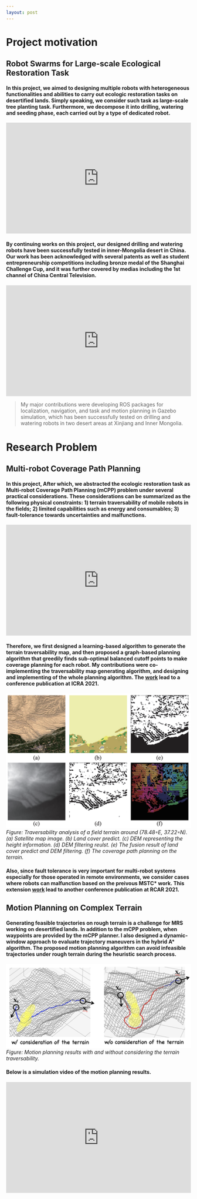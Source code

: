 ```yaml
---
layout: post
---
```


# Project motivation

## Robot Swarms for Large-scale Ecological Restoration Task

#### In this project, we aimed to designing multiple robots with heterogeneous functionalities and abilities to carry out ecologic restoration tasks on desertified lands. Simply speaking, we consider such task as large-scale tree planting task. Furthermore, we decompose it into drilling, watering and seeding phase, each carried out by a type of dedicated robot.

<div style="padding:60% 0 0 0;position:relative;"><iframe src="https://player.vimeo.com/video/758268306?h=e14c430890&title=0&byline=0&portrait=0&speed=0&badge=0&autopause=0&player_id=0&app_id=58479/embed" allow="autoplay; fullscreen; picture-in-picture" allowfullscreen frameborder="0" style="position:absolute;top:0;left:0;width:100%;height:100%;"></iframe></div>

#### By continuing works on this project, our designed drilling and watering robots have been successfully tested in inner-Mongolia desert in China. Our work has been acknowledged with several patents as well as student entrepreneurship competitions including bronze medal of the Shanghai Challenge Cup, and it was further covered by medias including the 1st channel of China Central Television.

<div style="padding:60% 0 0 0;position:relative;"><iframe src="https://player.vimeo.com/video/758268137?h=04c5050939&amp;badge=0&amp;autopause=0&amp;player_id=0&amp;app_id=58479" frameborder="0" allow="autoplay; fullscreen; picture-in-picture" allowfullscreen style="position:absolute;top:0;left:0;width:100%;height:100%;" title="watering robot"></iframe></div><script src="https://player.vimeo.com/api/player.js"></script>

> My major contributions were developing ROS packages for localization, navigation, and task and motion planning in Gazebo simulation, which has been successfully tested on drilling and watering robots in two desert areas at Xinjiang and Inner Mongolia.


# Research Problem

## Multi-robot Coverage Path Planning

#### In this project, After which, we abstracted the ecologic restoration task as Multi-robot Coverage Path Planning (mCPP) problem under several practical considerations. These considerations can be summarized as the following physical constraints: 1) terrain traversability of mobile robots in the fields; 2) limited capabilities such as energy and consumables; 3) fault-tolerance towards uncertainties and malfunctions.

<div style="padding:60% 0 0 0;position:relative;"><iframe src="https://player.vimeo.com/video/535512748?h=fa4ec2047c&badge=0&autopause=0&player_id=0&app_id=58479/embed" allow="autoplay; fullscreen; picture-in-picture" allowfullscreen frameborder="0" style="position:absolute;top:0;left:0;width:100%;height:100%;"></iframe></div>


#### Therefore, we first designed a learning-based algorithm to generate the terrain traversability map, and then proposed a graph-based planning algorithm that greedily finds sub-optimal balanced cutoff points to make coverage planning for each robot. My contributions were co-implementing the traversability map generating algorithm, and designing and implementing of the whole planning algorithm. The [work](https://arxiv.org/abs/2108.04632) lead to a conference publication at ICRA 2021.

![demo](./../assets/img/mcpp_mp/terrains.png)
*Figure: Traversability analysis of a field terrain around (78.48◦E,
37.22◦N).(a) Satellite map image. (b) Land cover predict. (c) DEM representing the height information. (d) DEM filtering reulst. (e) The fusion result
of land cover predict and DEM filtering. (f) The coverage path planning on
the terrain.*

#### Also, since fault tolerance is very important for multi-robot systems especially for those operated in remote environments, we consider cases where robots can malfunction based on the preivous MSTC* work. This extension [work](https://ieeexplore.ieee.org/abstract/document/9517650/) lead to another conference publication at RCAR 2021.

## Motion Planning on Complex Terrain

#### Generating feasible trajectories on rough terrain is a challenge for MRS working on desertified lands. In addition to the mCPP problem, when waypoints are provided by the mCPP planner. I also designed a dynamic-window approach to evaluate trajectory maneuvers in the hybrid A* algorithm. The proposed motion planning algorithm can avoid infeasible trajectories under rough terrain during the heuristic search process.

![demo](./../assets/img/mcpp_mp/mp.png)
*Figure: Motion planning results with and without considering the terrain traversability.*

#### Below is a simulation video of the motion planning results.

<div style="padding:60% 0 0 0;position:relative;"><iframe src="https://player.vimeo.com/video/758274947?h=c48b4cd35b&amp;badge=0&amp;autopause=0&amp;player_id=0&amp;app_id=58479" frameborder="0" allow="autoplay; fullscreen; picture-in-picture" allowfullscreen style="position:absolute;top:0;left:0;width:100%;height:100%;" title="motion planning w/ terrain traversability"></iframe></div><script src="https://player.vimeo.com/api/player.js"></script>
